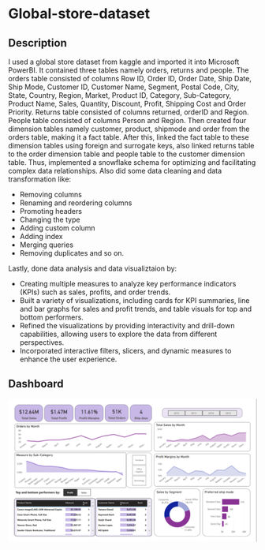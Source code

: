 # Global-store-dataset 

## Description
I used a global store dataset from kaggle and imported it into Microsoft PowerBI. It contained three tables namely orders, returns and people. The orders table consisted of columns Row ID, Order ID, Order Date, Ship Date, Ship Mode, Customer ID, Customer Name, Segment, Postal Code, City, State, Country, Region, Market, Product ID, Category, Sub-Category, Product Name, Sales, Quantity, Discount, Profit, Shipping Cost and Order Priority. Returns table consisted of columns returned, orderID and Region. People table consisted of columns Person and Region. Then created four dimension tables namely customer, product, shipmode and order from the orders table, making it a fact table. After this, linked the fact table to these dimension tables using foreign and surrogate keys, also linked returns table to the order dimension table and people table to the customer dimension table. Thus, implemented a snowflake schema for optimizing and facilitating complex data relationships.
Also did some data cleaning and data transformation like:  
* Removing columns
* Renaming and reordering columns
* Promoting headers
* Changing the type
* Adding custom column
* Adding index 
* Merging queries
* Removing duplicates and so on.  

Lastly, done data analysis and data visualiztaion by: 
* Creating multiple measures to analyze key performance indicators (KPIs) such as sales, profits, and order trends.
* Built a variety of visualizations, including cards for KPI summaries, line and bar graphs for sales and profit trends, and table visuals for top and bottom performers.
* Refined the visualizations by providing interactivity and drill-down capabilities, allowing users to explore the data from different perspectives. 
* Incorporated interactive filters, slicers, and dynamic measures to enhance the user experience.

## Dashboard

![Dashboard](./img/dashboard.png)
